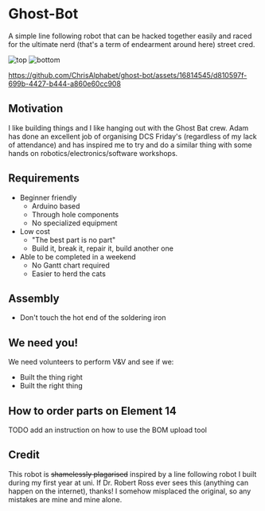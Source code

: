 # Ghost-Bot
A simple line following robot that can be hacked together easily and raced for the ultimate nerd (that's a term of endearment around here) street cred. 

![top](https://ChrisAlphabet.github.io/ghost-bot/top.png)
![bottom](https://ChrisAlphabet.github.io/ghost-bot/bottom.png)

https://github.com/ChrisAlphabet/ghost-bot/assets/16814545/d810597f-699b-4427-b444-a860e60cc908


## Motivation
I like building things and I like hanging out with the Ghost Bat crew. Adam has done an excellent job of organising DCS Friday's (regardless of my lack of attendance) and has inspired me to try and do a similar thing with some hands on robotics/electronics/software workshops.

## Requirements
* Beginner friendly
    * Arduino based
    * Through hole components
    * No specialized equipment
* Low cost
    * "The best part is no part"
    * Build it, break it, repair it, build another one
* Able to be completed in a weekend
    * No Gantt chart required
    * Easier to herd the cats 

## Assembly
* Don't touch the hot end of the soldering iron

## We need you!
We need volunteers to perform V&V and see if we:
* Built the thing right
* Built the right thing

## How to order parts on Element 14
TODO add an instruction on how to use the BOM upload tool

## Credit
This robot is ~~shamelessly plagarised~~ inspired by a line following robot I built during my first year at uni. If Dr. Robert Ross ever sees this (anything can happen on the internet), thanks! I somehow misplaced the original, so any mistakes are mine and mine alone.
